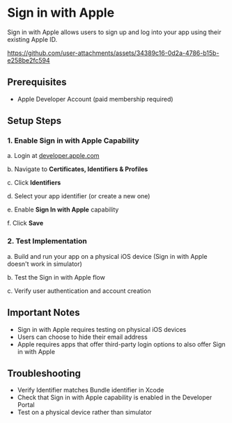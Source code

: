 # Sign in with Apple

Sign in with Apple allows users to sign up and log into your app using their existing Apple ID.


https://github.com/user-attachments/assets/34389c16-0d2a-4786-b15b-e258be2fc594


## Prerequisites

- Apple Developer Account (paid membership required)

## Setup Steps

### 1. Enable Sign in with Apple Capability

a. Login at [developer.apple.com](https://developer.apple.com)

b. Navigate to **Certificates, Identifiers & Profiles**

c. Click **Identifiers**

d. Select your app identifier (or create a new one)

e. Enable **Sign In with Apple** capability

f. Click **Save**

### 2. Test Implementation

a. Build and run your app on a physical iOS device (Sign in with Apple doesn't work in simulator)

b. Test the Sign in with Apple flow

c. Verify user authentication and account creation

## Important Notes

- Sign in with Apple requires testing on physical iOS devices
- Users can choose to hide their email address
- Apple requires apps that offer third-party login options to also offer Sign in with Apple

## Troubleshooting

- Verify Identifier matches Bundle identifier in Xcode
- Check that Sign in with Apple capability is enabled in the Developer Portal
- Test on a physical device rather than simulator
